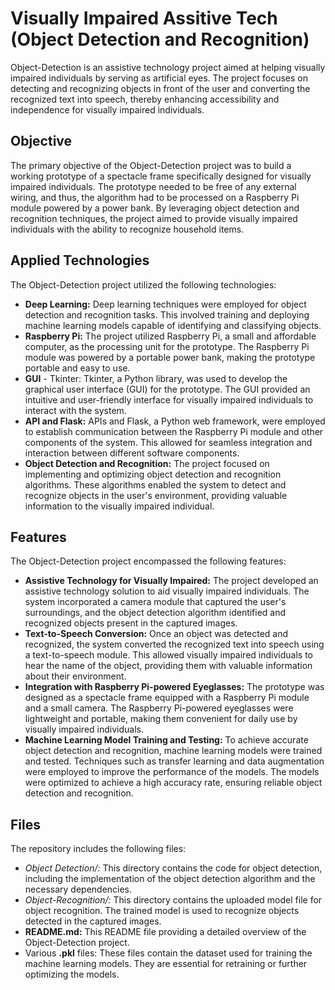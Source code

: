 # Visually Impaired Assitive Tech (Object Detection and Recognition) 

Object-Detection is an assistive technology project aimed at helping visually impaired individuals by serving as artificial eyes. The project focuses on detecting and recognizing objects in front of the user and converting the recognized text into speech, thereby enhancing accessibility and independence for visually impaired individuals. 

## Objective

The primary objective of the Object-Detection project was to build a working prototype of a spectacle frame specifically designed for visually impaired individuals. The prototype needed to be free of any external wiring, and thus, the algorithm had to be processed on a Raspberry Pi module powered by a power bank. By leveraging object detection and recognition techniques, the project aimed to provide visually impaired individuals with the ability to recognize household items.

## Applied Technologies

The Object-Detection project utilized the following technologies:

- **Deep Learning:** Deep learning techniques were employed for object detection and recognition tasks. This involved training and deploying machine learning models capable of identifying and classifying objects.
- **Raspberry Pi:** The project utilized Raspberry Pi, a small and affordable computer, as the processing unit for the prototype. The Raspberry Pi module was powered by a portable power bank, making the prototype portable and easy to use.
- **GUI** - Tkinter: Tkinter, a Python library, was used to develop the graphical user interface (GUI) for the prototype. The GUI provided an intuitive and user-friendly interface for visually impaired individuals to interact with the system.
- **API and Flask:** APIs and Flask, a Python web framework, were employed to establish communication between the Raspberry Pi module and other components of the system. This allowed for seamless integration and interaction between different software components.
- **Object Detection and Recognition:** The project focused on implementing and optimizing object detection and recognition algorithms. These algorithms enabled the system to detect and recognize objects in the user's environment, providing valuable information to the visually impaired individual.

## Features

The Object-Detection project encompassed the following features:

- **Assistive Technology for Visually Impaired:** The project developed an assistive technology solution to aid visually impaired individuals. The system incorporated a camera module that captured the user's surroundings, and the object detection algorithm identified and recognized objects present in the captured images.
- **Text-to-Speech Conversion:** Once an object was detected and recognized, the system converted the recognized text into speech using a text-to-speech module. This allowed visually impaired individuals to hear the name of the object, providing them with valuable information about their environment.
- **Integration with Raspberry Pi-powered Eyeglasses:** The prototype was designed as a spectacle frame equipped with a Raspberry Pi module and a small camera. The Raspberry Pi-powered eyeglasses were lightweight and portable, making them convenient for daily use by visually impaired individuals.
- **Machine Learning Model Training and Testing:** To achieve accurate object detection and recognition, machine learning models were trained and tested. Techniques such as transfer learning and data augmentation were employed to improve the performance of the models. The models were optimized to achieve a high accuracy rate, ensuring reliable object detection and recognition.

## Files

The repository includes the following files:

- *Object Detection/:* This directory contains the code for object detection, including the implementation of the object detection algorithm and the necessary dependencies.
- *Object-Recognition/:* This directory contains the uploaded model file for object recognition. The trained model is used to recognize objects detected in the captured images.
- **README.md:** This README file providing a detailed overview of the Object-Detection project.
- Various **.pkl** files: These files contain the dataset used for training the machine learning models. They are essential for retraining or further optimizing the models.




